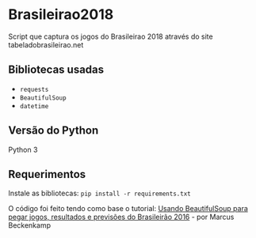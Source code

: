 # Brasileirao2018
Script que captura os jogos do Brasileirao 2018 através do site tabeladobrasileirao.net

## Bibliotecas usadas
- `requests`
- `BeautifulSoup`
- `datetime`

## Versão do Python
Python 3

## Requerimentos
Instale as bibliotecas: `pip install -r requirements.txt`

O código foi feito tendo como base o tutorial: [Usando BeautifulSoup para pegar jogos, resultados e previsões do Brasileirão 2016](https://mbeck.com.br/blog/info/tecnologia/usando-beautifulsoup-para-pegar-jogos-resultados-e-previsoes-do-brasileirao-2016) - por Marcus Beckenkamp
